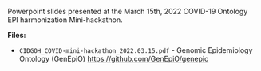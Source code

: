 Powerpoint slides presented at the March 15th, 2022 COVID-19 Ontology EPI harmonization Mini-hackathon.

<b>Files:</b>
- `CIDGOH_COVID-mini-hackathon_2022.03.15.pdf` - Genomic Epidemiology Ontology (GenEpiO) https://github.com/GenEpiO/genepio